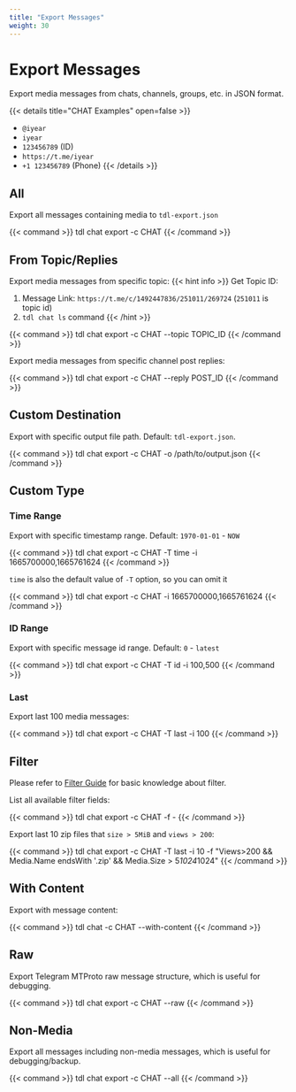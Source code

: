 ```yaml
---
title: "Export Messages"
weight: 30
---
```


# Export Messages

Export media messages from chats, channels, groups, etc. in JSON format.

{{< details title="CHAT Examples" open=false >}}

- `@iyear`
- `iyear`
- `123456789` (ID)
- `https://t.me/iyear`
- `+1 123456789` (Phone)
  {{< /details >}}

## All

Export all messages containing media to `tdl-export.json`

{{< command >}}
tdl chat export -c CHAT
{{< /command >}}

## From Topic/Replies

Export media messages from specific topic:
{{< hint info >}}
Get Topic ID:

1. Message Link: `https://t.me/c/1492447836/251011/269724` (`251011` is topic id)
2. `tdl chat ls` command
   {{< /hint >}}

{{< command >}}
tdl chat export -c CHAT --topic TOPIC_ID
{{< /command >}}

Export media messages from specific channel post replies:

{{< command >}}
tdl chat export -c CHAT --reply POST_ID
{{< /command >}}

## Custom Destination

Export with specific output file path. Default: `tdl-export.json`.

{{< command >}}
tdl chat export -c CHAT -o /path/to/output.json
{{< /command >}}

## Custom Type

### Time Range

Export with specific timestamp range. Default: `1970-01-01` - `NOW`

{{< command >}}
tdl chat export -c CHAT -T time -i 1665700000,1665761624
{{< /command >}}

`time` is also the default value of `-T` option, so you can omit it

{{< command >}}
tdl chat export -c CHAT -i 1665700000,1665761624
{{< /command >}}

### ID Range

Export with specific message id range. Default: `0` - `latest`

{{< command >}}
tdl chat export -c CHAT -T id -i 100,500
{{< /command >}}

### Last

Export last 100 media messages:

{{< command >}}
tdl chat export -c CHAT -T last -i 100
{{< /command >}}

## Filter

Please refer to [Filter Guide](/guide/tools/filter) for basic knowledge about filter.

List all available filter fields:

{{< command >}}
tdl chat export -c CHAT -f -
{{< /command >}}

Export last 10 zip files that `size > 5MiB` and `views > 200`:

{{< command >}}
tdl chat export -c CHAT -T last -i 10 -f "Views>200 && Media.Name endsWith '.zip' && Media.Size > 5*1024*1024"
{{< /command >}}

## With Content

Export with message content:

{{< command >}}
tdl chat -c CHAT --with-content
{{< /command >}}

## Raw

Export Telegram MTProto raw message structure, which is useful for debugging.

{{< command >}}
tdl chat export -c CHAT --raw
{{< /command >}}

## Non-Media

Export all messages including non-media messages, which is useful for debugging/backup.

{{< command >}}
tdl chat export -c CHAT --all
{{< /command >}}
